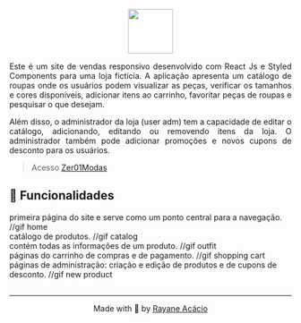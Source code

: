 <p align="center">
  <img height="80px" src="https://github.com/rayaneacacio/Zer01_Modas/assets/104095370/d3ad465b-3697-48bf-928a-b4471b1da763" />
</p>
<p align="justify">
Este é um site de vendas responsivo desenvolvido com React Js e Styled Components para uma loja fictícia. A aplicação apresenta um catálogo de roupas onde os usuários podem visualizar as peças, verificar os tamanhos e cores disponíveis, adicionar itens ao carrinho, favoritar peças de roupas e pesquisar o que desejam.
</p>
<p align="justify">
Além disso, o administrador da loja (user adm) tem a capacidade de editar o catálogo, adicionando, editando ou removendo itens da loja. O administrador também pode adicionar promoções e novos cupons de desconto para os usuários.
</p>

> Acesso [Zer01Modas](https://zer01modas.netlify.app)

<h2> 💟 Funcionalidades</h2>

<div>
  primeira página do site e serve como um ponto central para a navegação.
  //gif home
</div>

<div>
  catálogo de produtos.
  //gif catalog
</div>

<div>
  contém todas as informações de um produto.
  //gif outfit
</div>

<div>
  páginas do carrinho de compras e de pagamento.
  //gif shopping cart
</div>

<div>
  páginas de administração: criação e edição de produtos e de cupons de desconto.
  //gif new product
</div>

##

---
<p align="center">
  Made with 💜 by <a href="https://www.linkedin.com/in/rayane-ac%C3%A1cio-274092252/"> Rayane Acácio </a>
</p>
